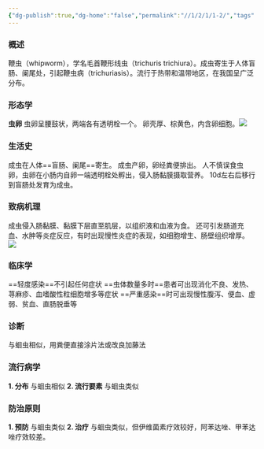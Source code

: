 ```yaml
---
{"dg-publish":true,"dg-home":"false","permalink":"//1/2/1/1-2/","tags":["gardenEntry"],"dgPassFrontmatter":true,"created":"2024-11-24T20:12:19.019+08:00","updated":"2025-02-26T00:30:45.666+08:00"}
---
```



### 概述
鞭虫（whipworm），学名毛首鞭形线虫（trichuris trichiura）。成虫寄生于人体盲肠、阑尾处，引起鞭虫病（trichuriasis）。流行于热带和温带地区，在我国呈广泛分布。
### 形态学
**虫卵**
虫卵呈腰鼓状，两端各有透明栓一个。
卵壳厚、棕黄色，内含卵细胞。![](https://s1.vika.cn/space/2025/02/25/3d169cd8dc7949caae6bacf5e79d407d)
### 生活史
成虫在人体==盲肠、阑尾==寄生。
成虫产卵，卵经粪便排出。
人不慎误食虫卵，虫卵在小肠内自卵一端透明栓处孵出，侵入肠黏膜摄取营养。
10d左右后移行到盲肠处发育为成虫。
### 致病机理
成虫侵入肠黏膜、黏膜下层直至肌层，以组织液和血液为食。
还可引发肠道充血、水肿等炎症反应，有时出现慢性炎症的表现，如细胞增生、肠壁组织增厚。![](https://s1.vika.cn/space/2025/02/25/bfa525f8fc7b4ecda5b8ff8fa624be7b)
### 临床学
==轻度感染==不引起任何症状
==虫体数量多时==患者可出现消化不良、发热、荨麻疹、血嗜酸性粒细胞增多等症状
==严重感染==时可出现慢性腹泻、便血、虚弱、贫血、直肠脱垂等
### 诊断
与蛔虫相似，用粪便直接涂片法或改良加藤法
### 流行病学
**1. 分布**
与蛔虫相似
**2. 流行要素**
与蛔虫类似
### 防治原则
**1. 预防**
与蛔虫类似
**2. 治疗**
与蛔虫类似，但伊维菌素疗效较好，阿苯达唑、甲苯达唑疗效较差。